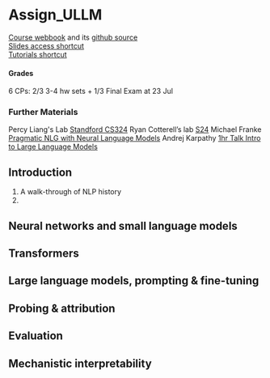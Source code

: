 # Assign_ULLM

[Course webbook](https://cogsciprag.github.io/Understanding-LLMs-course/intro.html) and its [github source](https://github.com/CogSciPrag/Understanding-LLMs-course/tree/main?tab=readme-ov-file) <br>
[Slides access shortcut](https://github.com/CogSciPrag/Understanding-LLMs-course/tree/main/understanding-llms/lectures) <br>
[Tutorials shortcut](https://github.com/CogSciPrag/Understanding-LLMs-course/tree/main/understanding-llms/tutorials) <br>

#### Grades
6 CPs: 2/3 3-4 hw sets + 1/3 Final Exam at 23 Jul <br>

### Further Materials
Percy Liang's Lab [Standford CS324](https://stanford-cs324.github.io/winter2022/lectures/)
Ryan Cotterell’s lab [S24](https://rycolab.io/classes/llm-s24/)
Michael Franke [Pragmatic NLG with Neural Language Models](https://michael-franke.github.io/npNLG/000-intro.html)
Andrej Karpathy [1hr Talk Intro to Large Language Models](https://www.youtube.com/watch?v=zjkBMFhNj_g)

## Introduction
1. A walk-through of NLP history
2. 

## Neural networks and small language models

## Transformers

## Large language models, prompting & fine-tuning

## Probing & attribution

## Evaluation

## Mechanistic interpretability
